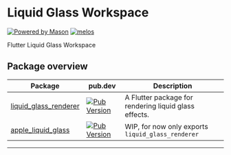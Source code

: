 # Liquid Glass Workspace

[![Powered by Mason](https://img.shields.io/endpoint?url=https%3A%2F%2Ftinyurl.com%2Fmason-badge)](https://github.com/felangel/mason)
[![melos](https://img.shields.io/badge/maintained%20with-melos-f700ff.svg?style=flat-square)](https://github.com/invertase/melos)


Flutter Liquid Glass Workspace

## Package overview
| Package                                                                   | pub.dev                                                                                                                              | Description                                           |
| ------------------------------------------------------------------------- | ------------------------------------------------------------------------------------------------------------------------------------ | ----------------------------------------------------- |
| [liquid_glass_renderer](./packages/liquid_glass_renderer)                 | [![Pub Version](https://img.shields.io/pub/v/liquid_glass_renderer)](https://pub.dev/packages/liquid_glass_renderer)                 | A Flutter package for rendering liquid glass effects. |
| [apple_liquid_glass](./packages/apple_liquid_glass) | [![Pub Version](https://img.shields.io/pub/v/apple_liquid_glass)](https://pub.dev/packages/apple_liquid_glass) | WIP, for now only exports `liquid_glass_renderer` |


---